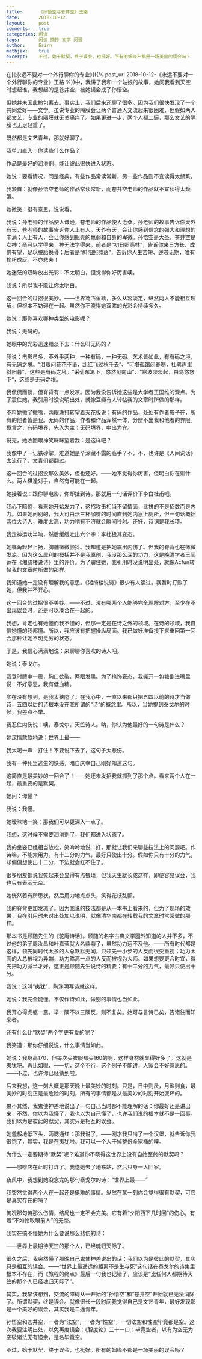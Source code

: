 ```yaml
---
title:		《孙悟空与苍井空》王路
date:		2018-10-12
layout:		post
comments:	true
categories: 闲谈
tags:		闲谈 摘抄 文学 闷骚
author:		Esirn
mathjax:	true
excerpt: 	不过，始于默契，终于误会，也挺好。所有的姻缘不都是一场美丽的误会吗？
---
```


在[《永远不要对一个外行聊你的专业》]({% post_url 2018-10-12-《永远不要对一个外行聊你的专业》王路 %})中，我讲了我和一个姑娘的故事，她问我看到天空时想起谁，我想起的是苍井空，被她误会成了孙悟空。

但她并未因此拎包离去。事实上，我们后来还聊了很多。因为我们很快发现了一个共同爱好——文学。虽说专业的隔膜会让两个普通人交流起来很困难，但假如两人都文艺，专业的隔膜就无关痛痒了。如果更进一步，两个人都二逼，那么文艺的隔膜也无足轻重了。

既然都是文艺青年，那就好聊了。

我单刀直入：你读些什么作品？

作品是最好的润滑剂，能让彼此很快进入状态。

她说：要看情况，同是经典，有些作品常读常新，另一些作品则不宜读得太频繁。

我颔首：就像孙悟空老师的作品常读常新，而苍井空老师的作品就不宜读得太频繁。

她微笑：挺有意思，说说看。

我说：孙老师的作品使人谦逊，苍老师的作品使人沧桑。孙老师的故事告诉你天外有天，苍老师的故事告诉你人上有人。天外有天，会让你感到信念的强大和理想的丰满；人上有人，会让你感到躯壳的羸弱和自身的卑微。孙悟空是大圣，苍井空是女神；圣可以学得来，神无法学得来。前者是“初日照高林”，告诉你来日方长、成佛有望，足以脱胎换骨；后者是“斜阳照墟落”，告诉你人生苦短、逆袭无期，唯有挫粉成灰。不亦悲夫！

她迷茫的双眸放出光彩：不太明白，但觉得你好厉害噢。

我说：所以我不能让你太明白。

这一回合的过招很美妙。——世界鸢飞鱼跃，多么从容淡定，纵然两人不能相互理解，但根本不妨碍在一起。虽然你不晓得她双眸的光彩会持续多久。

她说：那你喜欢哪种类型的电影呢？

我说：无码的。

她眼中的光彩迅速黯淡下去：什么叫无码的？

我说：电影虽多，不外乎两种，一种有码，一种无码。艺术皆如此，有有码之境，有无码之境。“泪眼问花花不语，乱红飞过秋千去”、“可堪孤馆闭春寒，杜鹃声里斜阳暮”，这些是有码之境。“采菊东篱下，悠然见南山”、“寒波淡淡起，白鸟悠悠下“，这些是无码之境。

我侃侃而谈，但脊背有一点发凉。因为我没告诉她这些是大学者王国维的观点。为了震住她，我引用时没说明出处，就像豆瓣有人转帖我的文章时所做的那样。

不料她撇了撇嘴，两眼珠打转望着天花板说：有码的作品，处处有作者影子在，所有的他者皆是我。无码的作品，作者和作品浑然一体，分辨不出我和他者的界限。概言之，有码境界，先入为主；无码境界，中出为宾。

说完，她收回眼神笑眯眯望着我：是这样吧？

我像中了一记铁砂掌，难道她是个深藏不露的高手？不，不，也许是《人间词话》太流行了，文青们都翻过。

这一回合的过招没那么美妙，但也还好。——她不觉得你厉害，但明白你在讲什么。两人棋逢对手，自然有可能在一起。

她接着说：跟你聊电影，你却扯到诗。那就用一句话评价下李白杜甫吧。

我心下暗惊，看来她开始发力了，这招攻击相当不留情面，比拼的不是招数而是内力。如果她问别的，我大可白活三杯咖啡的时间直到她内急上厕所，但一句话概括两位大诗人，难度太高，功力稍有不济就会瞬间秒射。还好，诗词是我长项。

我定神运功半晌，然后缓缓吐出六个字：李杜极其变态。

她嘴角轻轻上扬，胸脯微微颤抖。我知道是把她震出内伤了。但我的脊背也在微微发凉。因为这么犀利的概括并不是我原创，我没那么深的功力，这是晚清学者王闿运在《湘绮楼说诗》里的评价。为了震住她，我引用时没说明出处，就像Acfun转帖我的文章时所做的那样。

我知道她一定没有理解我的意思。《湘绮楼说诗》很少有人读过。我暂时打败了她，但我并不开心。

这一回合的过招很不美妙。——不过，没有哪两个人能够完全理解对方，至少在不出现误会时，还是可以凑合在一起的。

我想，肯定也有她懂而我不懂的，但那一定是在诗之外的领域。在诗的领域，我自信她懂的我都懂。所以，我应该有把握操纵局面。我已做好准备接下来重回第一回合那种让她不明觉厉的状态。

于是，我信心满满地说：来聊聊你喜欢的诗人吧。

她说：泰戈尔。

我登时膻中一震，胸口欲裂，两眼发黑。为了掩饰窘态，我撕开一包糖倒进嘴里说：不好意思，我有低血糖。

实在没有想到。是我太狭隘了。在我心中，一直以来都只把五四以前的诗才当做诗，五四以后的诗根本没在我所谓的“诗”的概念里。所以，当她提到泰戈尔的时候，我差点不举。

我忍住内伤说：噢，泰戈尔，天竺诗人。呐，你认为他最好的一句诗是什么？

她深情款款地说：世界上最——

我大喝一声：打住！不要说下去了，这句子太悲伤。

我有一种死里逃生的快感，暗自庆幸自己刚好知道这句。

这简直是最美妙的一回合了！——她还未发招我就抓到了那个点。看来两个人在一起，最重要的是默契。

她问：你懂？

我说：我懂。

她暧昧地一笑：那我们可以更深入一点了。

我想，这时候不需要润滑剂了，我们都进入状态了。

我的坐姿已经相当放松，笑吟吟地说：好，那就让我们来聊些技法上的问题吧。作诗嘛，不能太用力。有十二分的力气，最好只使出十分。假如你只有十分的力气，却偏偏想使出十二分，下边就会扛不住了。

很多朋友都说我笑起来会显得有点猥琐，但我天生就长成这样，即便容易误会，我也只有表示无奈。

她恍然若有所思状，然后用力地点点头，笑得花枝乱颤。

我的脊背更加发凉了。因为我说的技法都是从一本书上看来的，但为了现场的效果，我在引用时未对出处加以说明，就像清华南都在转载我的文章时常常做的那样。

那本书是顾随先生的《驼庵诗话》。顾随的名字古典文学圈外知道的人并不多，不过他的弟子周汝昌和叶嘉莹就大名鼎鼎了，虽然功力远不及他。——所有时代都是这样，领先同时代太多的人总默默无闻，只领先一小步的人反而很受重视；功力太高的人总被视为异端，功力略高一点的人反而被视为大师。如果想要更合时宜，得先把功力减半才好，这正是顾随先生说诗的精要：有十二分的力气，最好只使出十分。

我说：这叫“夷犹”，陶渊明写诗就这样。

她说：我完全能懂。不仅作诗如此，做别的事情也当如此。

我开心得虎躯一震。举一隅不以三隅反，则不复矣。始可与言诗已矣，告诸往而知来者。

还有什么比“默契”两个字更有爱的呢？

我笑道：那你仔细说说，什么事情当如此。

她说：我身高170，但每次买衣服都买160的啊，这样身材就显得好多了。这就是夷犹吧。再比如呢，——切，这个不行，这个例子不能讲，人家会不好意思的。——不过，也许你已经猜到啦。

后来我想，这一刻大概是那天晚上最美妙的时刻。只是，日中则昃，月盈则食，最美妙的时刻正是最危险的时刻，所有的事情都是从最美妙的时刻开始变坏的。

果不其然，我鬼使神差地说出了一句自己当时都不能理解的话：你最好还是讲出来，不然，你以为我懂了，我也以为自己懂了，也许我们说的根本就不是一回事。我们以为是彼此的默契，其实只是相互的误会。

她羞赧地低下头，两腮通红：那我说了。——刚才我只啃了一个汉堡，就告诉你我很饱了，其实，我是在夷犹啦。我可以一个人干掉整份全家桶的噢。

为什么一定要期待“默契”呢？难道你不晓得这世界上没有自始至终的默契吗？

——咖啡店在此时打烊了。我送她去了地铁站，然后只身一人回家。

夜风中，我想到她没念完的那句泰戈尔的诗：“世界上最——”

我突然觉得两个人在一起还是挺难的事情。纵然在某一刻你会觉得很有默契，可它是真实存在的吗？

何况那句诗那么伤情，结局也一定不会完美。它有着“夕阳西下几时回”的伤心，有着“不如怜取眼前人”的无奈。

我实在搞不懂她为什么要说那么悲伤的诗：

——世界上最期待天竺的那个人，已经魂归天际了。

很久之后，我突然懂了那晚自己鬼使神差说出的话：我们以为是彼此的默契，其实只是相互的误会。——“世界上最遥远的距离不是生与死”这句话在泰戈尔的诗集里根本不存在，而《旅程的终点》最后一句我也记错了，应该是“比任何人都期待天竺的那个人已经魂归天际了”。

其实，我早该想到，交流的障碍从一开始的“孙悟空”和“苍井空”开始就已无法消除了。所谓默契，终是误会。就像很长一段时间我觉得自己是文艺青年，最好发现那是一个美好的误会，其实我是二逼青年。

孙悟空和苍井空，一者为“法空”，一者为“性空”，一切法空和性空毕竟都是空。这次我要注明出处，以免再度误会：《智度论》三十一曰：毕竟空者，以有为空无为空破诸法无有遗余，是名毕竟空。

不过，始于默契，终于误会，也挺好。所有的姻缘不都是一场美丽的误会吗？
